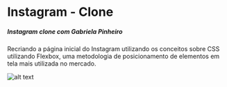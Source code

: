 # Instagram - Clone

##### Instagram clone com Gabriela Pinheiro

Recriando a página inicial do Instagram utilizando os conceitos sobre CSS utilizando Flexbox, uma metodologia de posicionamento de elementos em tela mais utilizada no mercado.

![alt text](https://imgur.com/MTIBfN3.png "Logo Title Text 1")
